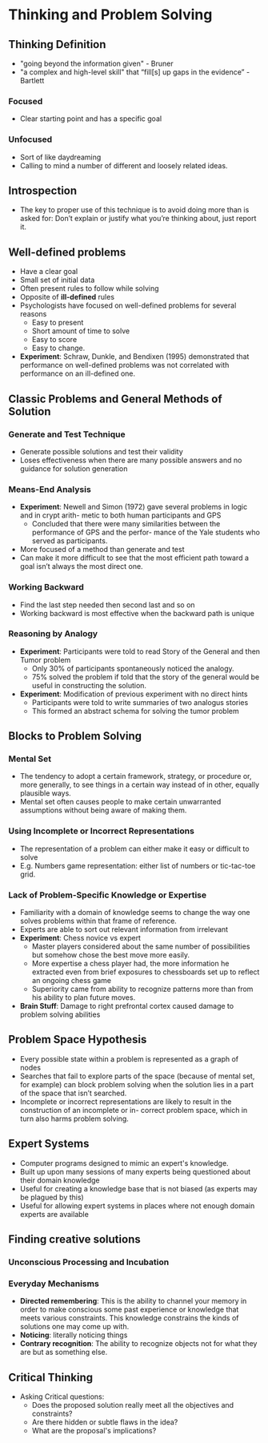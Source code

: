 # Thinking and Problem Solving

## Thinking Definition

- "going beyond the information given" - Bruner
- "a complex and high-level skill" that “fill[s] up gaps in the evidence”  - Bartlett

### Focused
- Clear starting point and has a specific goal

### Unfocused
- Sort of like daydreaming
- Calling to mind a number of different and loosely related ideas.

## Introspection
- The key to proper use of this technique is to avoid doing more than is asked for: Don’t explain or justify what you’re thinking about, just report it.

## Well-defined problems
- Have a clear goal
- Small set of initial data
- Often present rules to follow while solving
- Opposite of **ill-defined** rules
- Psychologists have focused on well-defined problems for several reasons
	- Easy to present
	- Short amount of time to solve
	- Easy to score
	- Easy to change.
- **Experiment**: Schraw, Dunkle, and Bendixen (1995) demonstrated that performance on well-defined problems was not correlated with performance on an ill-defined one.

## Classic Problems and General Methods of Solution

### Generate and Test Technique
- Generate possible solutions and test their validity
- Loses effectiveness when there are many possible answers and no guidance for solution generation

### Means-End Analysis
- **Experiment**: Newell and Simon (1972) gave several problems in logic and in crypt arith- metic to both human participants and GPS
	- Concluded that there were many similarities between the performance of GPS and the perfor- mance of the Yale students who served as participants. 
- More focused of a method than generate and test
- Can make it more difficult to see that the most efficient path toward a goal isn’t always the most direct one.

### Working Backward
- Find the last step needed then second last and so on
- Working backward is most effective when the backward path is unique

### Reasoning by Analogy
- **Experiment**: Participants were told to read Story of the General and then Tumor problem
	- Only 30% of participants spontaneously noticed the analogy.
	- 75% solved the problem if told that the story of the general would be useful in constructing the solution.
- **Experiment**: Modification of previous experiment with no direct hints
	- Participants were told to write summaries of two analogus stories
	- This formed an abstract schema for solving the tumor problem

## Blocks to Problem Solving 
### Mental Set
- The tendency to adopt a certain framework, strategy, or procedure or, more generally, to see things in a certain way instead of in other, equally plausible ways.
- Mental set often causes people to make certain unwarranted assumptions without being aware of making them.

### Using Incomplete or Incorrect Representations
- The representation of a problem can either make it easy or difficult to solve
- E.g. Numbers game representation: either list of numbers or tic-tac-toe grid.

### Lack of Problem-Specific Knowledge or Expertise
- Familiarity with a domain of knowledge seems to change the way one solves problems within that frame of reference. 
- Experts are able to sort out relevant information from irrelevant
- **Experiment**: Chess novice vs expert
	- Master players considered about the same number of possibilities but somehow chose the best move more easily.
	- More expertise a chess player had, the more information he extracted even from brief exposures to chessboards set up to reflect an ongoing chess game
	- Superiority came from ability to recognize patterns more than from his ability to plan future moves. 
- **Brain Stuff**: Damage to right prefrontal cortex caused damage to problem solving abilities

## Problem Space Hypothesis
- Every possible state within a problem is represented as a graph of nodes
- Searches that fail to explore parts of the space (because of mental set, for example) can block problem solving when the solution lies in a part of the space that isn’t searched.
- Incomplete or incorrect representations are likely to result in the construction of an incomplete or in- correct problem space, which in turn also harms problem solving.

## Expert Systems
- Computer programs designed to mimic an expert's knowledge.
- Built up upon many sessions of many experts being questioned about their domain knowledge
- Useful for creating a knowledge base that is not biased (as experts may be plagued by this)
- Useful for allowing expert systems in places where not enough domain experts are available

## Finding creative solutions
### Unconscious Processing and Incubation
### Everyday Mechanisms
- **Directed remembering**: This is the ability to channel your memory in order to make conscious some past experience or knowledge that meets various constraints. This knowledge constrains the kinds of solutions one may come up with.
- **Noticing**: literally noticing things
- **Contrary recognition**: The ability to recognize objects not for what they are but as something else.

## Critical Thinking
- Asking Critical questions:
	- Does the proposed solution really meet all the objectives and constraints?
	- Are there hidden or subtle flaws in the idea?
	- What are the proposal's implications?

